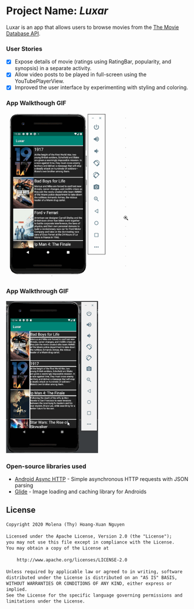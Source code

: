# Project Name: *Luxar*
Luxar is an app that allows users to browse movies from the [The Movie Database API](http://docs.themoviedb.apiary.io/#).

### User Stories

- [x] Expose details of movie (ratings using RatingBar, popularity, and synopsis) in a separate activity.
- [x] Allow video posts to be played in full-screen using the YouTubePlayerView.
- [x] Improved the user interface by experimenting with styling and coloring.

### App Walkthough GIF

<img src="https://github.com/molenathyhoangxuannguyen/Movie_Pot/blob/master/LuxarDemo2.gif" width=500><br>

### App Walkthrough GIF

<img src="https://github.com/molenathyhoangxuannguyen/Movie_Pot/blob/master/LuxarDemo1.gif" width=250><br>

### Open-source libraries used

- [Android Async HTTP](https://github.com/codepath/CPAsyncHttpClient) - Simple asynchronous HTTP requests with JSON parsing
- [Glide](https://github.com/bumptech/glide) - Image loading and caching library for Androids

## License

    Copyright 2020 Molena (Thy) Hoang-Xuan Nguyen

    Licensed under the Apache License, Version 2.0 (the "License");
    you may not use this file except in compliance with the License.
    You may obtain a copy of the License at

        http://www.apache.org/licenses/LICENSE-2.0

    Unless required by applicable law or agreed to in writing, software
    distributed under the License is distributed on an "AS IS" BASIS,
    WITHOUT WARRANTIES OR CONDITIONS OF ANY KIND, either express or implied.
    See the License for the specific language governing permissions and
    limitations under the License.
